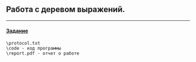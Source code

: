 ## Работа c деревом выражений.
-----
####  [Задание](https://github.com/ArtDu/mai_study_first_course/blob/master/labs/lab_24/task.png)

    \protocol.txt
    \code - код программы
    \report.pdf - отчет о работе 